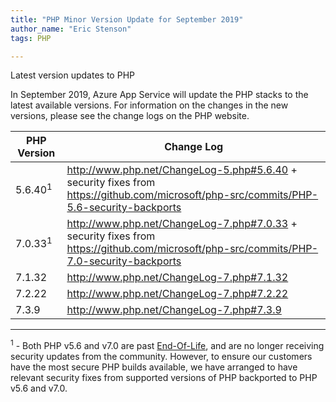 ```yaml
---
title: "PHP Minor Version Update for September 2019" 
author_name: "Eric Stenson"
tags: PHP

---
```

Latest version updates to PHP

In September 2019, Azure App Service will update the PHP stacks to the latest available versions. For information on the changes in the new versions, please see the change logs on the PHP website.

PHP Version | Change Log
-- | --
5.6.40<sup>1</sup> | http://www.php.net/ChangeLog-5.php#5.6.40 + security fixes from https://github.com/microsoft/php-src/commits/PHP-5.6-security-backports
7.0.33<sup>1</sup> | http://www.php.net/ChangeLog-7.php#7.0.33 + security fixes from https://github.com/microsoft/php-src/commits/PHP-7.0-security-backports
7.1.32 | http://www.php.net/ChangeLog-7.php#7.1.32
7.2.22 | http://www.php.net/ChangeLog-7.php#7.2.22
7.3.9 | http://www.php.net/ChangeLog-7.php#7.3.9

----
<sup>1</sup> - Both PHP v5.6 and v7.0 are past [End-Of-Life](https://www.php.net/supported-versions.php), and are no longer receiving security updates from the community.  However, to ensure our customers have the most secure PHP builds available, we have arranged to have relevant security fixes from supported versions of PHP backported to PHP v5.6 and v7.0.
